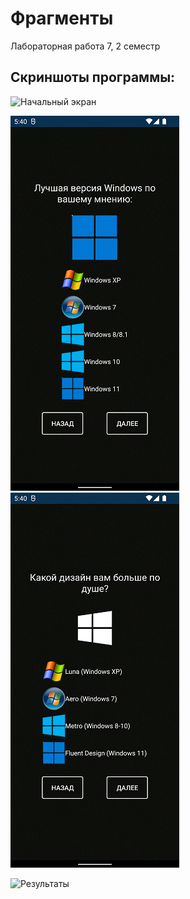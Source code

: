 # Фрагменты
Лабораторная работа 7, 2 семестр

## Скриншоты программы:
![Начальный экран](https://github.com/colesattac/2lab6/blob/main/start.png)

![Вопрос 1](https://github.com/colesattac/2lab7/blob/main/question1.png)
![Вопрос 2](https://github.com/colesattac/2lab7/blob/main/question2.png)

![Результаты](https://github.com/colesattac/2lab7/blob/main/result.png)
